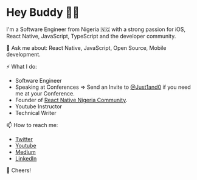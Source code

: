 # Hey Buddy 👋🏾

I'm a Software Engineer from Nigeria 🇳🇬 with a strong passion for iOS, React Native, JavaScript, TypeScript and the developer community.

💬 Ask me about: React Native, JavaScript, Open Source, Mobile development.

⚡️ What I do:

- Software Engineer
- Speaking at Conferences => Send an Invite to [@Just1and0](https://twitter.com/just1and0) if you need me at your Conference.
- Founder of [React Native Nigeria Community](https://twitter.com/reactnativeng).
- Youtube Instructor 
- Technical Writer

📫 How to reach me:  
- [Twitter](https://twitter.com/just1and0)
- [Youtube](https://www.youtube.com/channel/UC8q5ykZI0T4yLtYAo1g63WA?view_as=subscriber)
- [Medium](https://medium.com/@just1and0)
- [LinkedIn](https://www.linkedin.com/in/just1and0/)

🥂 Cheers!
